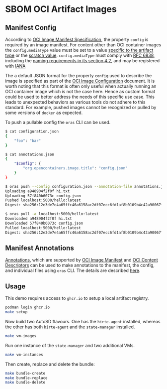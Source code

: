 # SBOM OCI Artifact Images

## Manifest Config

According to [OCI Image Manifest
Specification](https://github.com/opencontainers/image-spec/blob/master/manifest.md#image-manifest-property-descriptions),
the property `config` is required by an image manifest. For content other than
OCI container images the `config.mediaType` value must be set to a value
[specific to the artifact
type](https://github.com/opencontainers/image-spec/blob/main/manifest.md#guidelines-for-artifact-usage)
or the [scratch
value](https://github.com/opencontainers/image-spec/blob/main/manifest.md#example-of-a-scratch-config-or-layer-descriptor).
`config.mediaType` must comply with [RFC
6838](https://tools.ietf.org/html/rfc6838), including the [naming requirements
in its section 4.2](https://datatracker.ietf.org/doc/html/rfc6838#section-4.2),
and may be registered with
[IANA](https://www.iana.org/assignments/media-types/media-types.xhtml)

The a default JSON format for the property `config` used to describe the image
is specified as part of the [OCI Image
Configuration](https://github.com/opencontainers/image-spec/blob/main/config.md)
document. It is worth noting that this format is often only useful when actually
running an OCI container image which is not the case here. Hence as custom
format could be used to better address the needs of this specific use case. This
leads to unexpected behaviors as various tools do not adhere to this standard.
For example, pushed images cannot be recognized or pulled by some versions of
`docker` as expected.

To push a pullable config the `oras` CLI can be used.

```bash
$ cat configuration.json
{
    "foo": "bar"
}

$ cat annotations.json
{
    "$config": {
        "org.opencontainers.image.title": "config.json"
    }
}

$ oras push --config configuration.json --annotation-file annotations.json localhost:5000/hello:latest hi.txt
Uploading a948904f2f0f hi.txt
Uploading 57f840b6073c config.json
Pushed localhost:5000/hello:latest
Digest: sha256:12e3de7e4a65ffc46a6158ac2df07ecc6fd1af8b0109b4c42a90067f7e907f43

$ oras pull -a localhost:5000/hello:latest
Downloaded a948904f2f0f hi.txt
Downloaded 57f840b6073c config.json
Pulled localhost:5000/hello:latest
Digest: sha256:12e3de7e4a65ffc46a6158ac2df07ecc6fd1af8b0109b4c42a90067f7e907f43
```

## Manifest Annotations

[Annotations](https://github.com/opencontainers/image-spec/blob/master/annotations.md),
which are supported by [OCI Image
Manifest](https://github.com/opencontainers/image-spec/blob/master/manifest.md#image-manifest)
and [OCI Content
Descriptors](https://github.com/opencontainers/image-spec/blob/master/descriptor.md)
can be used to make annotations to the manifest, the config, and individual
files using `oras` CLI. The details are described
[here](https://oras.land/cli/4_manifest_annotations/).

## Usage

This demo requires access to `ghcr.io` to setup a local artifact registry.

```bash
podman login ghcr.io
make setup
```

Now build two AutoSD flavours. One has the `hirte-agent` installed, whereas
the other has both `hirte-agent` and the `state-manager` installed.

```bash
make vm-images
```

Run one instance of the `state-manager` and two additional VMs.

```bash
make vm-instances
```

Then create, replace and delete the bundle:

```bash
make bundle-create
make bundle-replace
make bundle-delete
```
